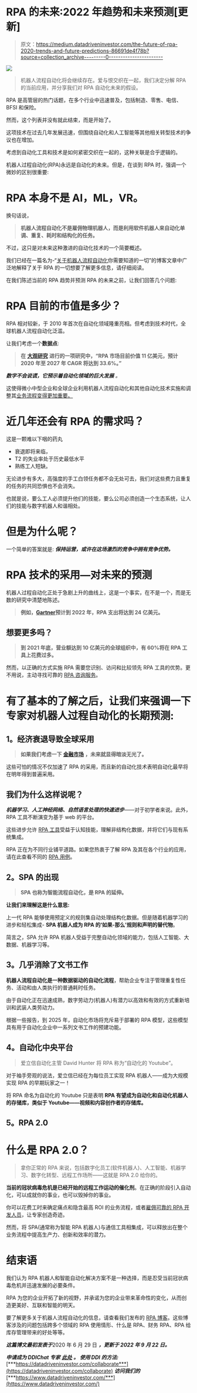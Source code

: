 # RPA 的未来:2022 年趋势和未来预测[更新]

> 原文：<https://medium.datadriveninvestor.com/the-future-of-rpa-2020-trends-and-future-predictions-86691de4f78b?source=collection_archive---------0----------------------->

![](img/216fe9eeefa0d19589bc4680d30ad26c.png)

> 机器人流程自动化将会继续存在。爱与恨交织在一起，我们决定分解 RPA 的当前应用，并分享我们对 RPA 自动化未来的假设。

RPA 是高管层的热门话题，在多个行业中迅速普及，包括制造、零售、电信、BFSI 和保险。

然而，这个列表并没有就此结束，而是开始了。

这项技术在过去几年发展迅速，但围绕自动化和人工智能等其他相关转型技术的争议也在增加。

考虑到自动化工具和技术是如何紧密交织在一起的，这种关联是合乎逻辑的。

机器人过程自动化(RPA)永远是自动化的未来。但是，在谈到 RPA 时，强调一个微妙的区别很重要:

# RPA 本身不是 AI，ML，VR。

换句话说，

> **机器人流程自动化不是雇佣物理机器人，而是利用软件机器人来自动化单调、重复、耗时和结构化的任务。**

不过，这只是对未来这种激进的自动化技术的一个简要概述。

我们已经在一篇名为-“[关于机器人流程自动化](https://www.signitysolutions.com/blog/rpa-robotic-process-automation/)你需要知道的一切”的博客文章中广泛地解释了关于 RPA 的一切想要了解更多信息，请仔细阅读。

在我们陈述当前的 RPA 趋势并预测 RPA 的未来之前，让我们回答几个问题:

# RPA 目前的市值是多少？

RPA 相对较新，于 2010 年首次在自动化领域隆重亮相。但考虑到技术时代，全球机器人流程自动化泛滥。

让我们考虑一个**数据点**:

> **在** [**大观研究**](https://www.grandviewresearch.com/industry-analysis/robotic-process-automation-rpa-market) **进行的一项研究中，“RPA 市场目前价值 11 亿美元，预计 2020 年至 2027 年 CAGR 将达到 33.6%。”**

***数字不会说谎，它预示着自动化领域的巨大发展*** *。*

这使得微小中型企业和全球企业利用机器人流程自动化和其他自动化技术实施和调整其[业务流程变得更加重要。](https://www.yourteaminindia.com/blog/rpa-guide-for-businesses)

# 近几年还会有 RPA 的需求吗？

这是一颗难以下咽的药丸

*   衰退即将来临，
*   T2 的失业率处于历史最低水平
*   熟练工人短缺。

无论进步有多大，高强度的手工白领任务都不会无处可去，我们对这些费力且重复的任务的共同恐惧也不会消失。

也就是说，要么工人必须提升他们的技能，要么公司必须创造一个生态系统，让人们的技能与数字机器人和谐相处。

# 但是为什么呢？

一个简单的答案就是: ***保持运营，或许在这场激烈的竞争中拥有竞争优势。***

# RPA 技术的采用—对未来的预测

机器人过程自动化正处于急剧上升的曲线上，这是一个事实，在不是一个，而是无数的研究中清楚地陈述。

> **例如，**[**Gartner**](https://www.gartner.com/en/newsroom/press-releases/2018-11-13-gartner-says-worldwide-spending-on-robotic-process-automation-software-to-reach-680-million-in-2018)**预计到 2022 年，RPA 支出将达到 24 亿美元。**

## 想要更多吗？

> **到 2021 年底，营业额达到 10 亿美元的全球组织中，有 60%将在 RPA 工具上花费过多。**

然而，以正确的方式实施 RPA 需要您识别、访问和比较领先 RPA 工具的优势。更不用说，主动寻找可靠的 [RPA 咨询服务](https://www.signitysolutions.com/robotic-process-automation-rpa/)。

# 有了基本的了解之后，让我们来强调一下专家对机器人过程自动化的长期预测:

## **1。经济衰退导致全球采用**

> **如果我们考虑一下** [**金融市场**](https://www.nytimes.com/2019/08/17/upshot/how-the-recession-of-2020-could-happen.html) **，未来就显得暗淡无光了。**

这些可怕的情况不仅加速了 RPA 的采用，而且新的自动化技术表明自动化最早将在明年得到普遍采用。

## 我们为什么这样说呢？

***机器学习、人工神经网络、自然语言处理的快速进步***——对于初学者来说。此外，RPA 工具不断演变为基于 web 的平台。

这些进步允许 [RPA 工具](https://www.signitysolutions.com/blog/rpa-tools-comparison/)受益于认知技能，理解非结构化数据，并将它们与现有系统集成。

RPA 正在为不同行业铺平道路。如果您热衷于了解 RPA 及其在各个行业的应用，请在此查看不同的 [RPA 用例](https://www.signitysolutions.com/blog/rpa-use-cases/)。

## **2。SPA 的出现**

> **SPA 也称为智能流程自动化，是 RPA 的延伸。**

**让我们来理解这是什么意思:**

上一代 RPA 能够使用预定义的规则集自动处理结构化数据。但是随着机器学习的进步和轻松集成- **SPA 机器人成为 RPA 的‘如果-那么’规则和声明的替代物**。

简言之，SPA 允许 RPA 机器人受益于完整自动化领域的能力，包括人工智能、大数据、机器学习等。

## **3。几乎消除了文书工作**

**机器人流程自动化是一种数据驱动的自动化流程**，帮助企业专注于管理重复性任务、活动和由人类执行的普通耗时任务。

由于自动化正在迅速成熟，数字劳动力(机器人)有潜力以高效和有效的方式重新培训和武装人类劳动力。

根据一些报告，到 2025 年，自动化市场将充斥易于部署的 RPA 模型，这些模型具有用于自动化企业中一系列文书工作的预建功能。

## **4。自动化中央平台**

> 爱立信自动化主管 David Hunter 将 RPA 称为“自动化的 Youtube”。

对于袖手旁观的说法，爱立信已经在为每位员工实现 RPA 机器人——成为大规模实现 RPA 的早期玩家之一！

将 RPA 命名为自动化的 Youtube 只是表明 **RPA 有望成为自动化和自动化机器人的存储库，类似于 Youtube——视频和内容创作者的存储库。**

## **5。RPA 2.0**

# 什么是 RPA 2.0？

> 拿你正常的 RPA 来说，包括数字化员工(软件机器人)、人工智能、机器学习、数字化转型、远程工作场所——这就是 RPA 2.0 给你的。

**当前的冠状病毒危机是已经开始的远程工作运动的催化剂**。在正确的阶段引入自动化，可以成就你的事业，也可以毁掉你的事业。

你可以花费工时来确定痛点和隐含最高 ROI 的业务流程，或者[雇佣可靠的 RPA 开发人员](https://www.yourteaminindia.com/hire-rpa-developers)，让专家创造奇迹。

然而，将 SPA(通常称为智能 RPA 机器人)与通信工具相集成，可以释放出在整个业务流程中提高生产力、创新和效率的潜力。

# 结束语

我们认为 RPA 机器人和智能自动化解决方案不是一种选择，而是忍受当前冠状病毒危机并迅速发展的必要条件。

RPA 为您的企业开拓了新的视野，并承诺为您的企业带来革命性的变化，从而创造更美好、互联和智能的明天。

要了解更多关于机器人流程自动化的信息，请查看我们发布的 [RPA 博客](https://www.signitysolutions.com/blog/?s=Robotic+Process+Article)。这些博客涉及的问题包括跨多个领域的 RPA 使用情形、什么是 RPA、财务 RPA、RPA 给库存管理带来的好处等等。

***这篇博文最初发表于***2020 年 6 月 29 日 ***，更新于 2022 年 9 月 22 日。***

***申请成为 DDIChat 专家*** [***此处***](https://app.ddichat.com/expertsignup) ***。
使用 DDI 的方法:***[***https://datadriveninvestor.com/collaborate***](https://datadriveninvestor.com/collaborate) ***访问我们的***[***https://www.datadriveninvestor.com/***](https://www.datadriveninvestor.com/)